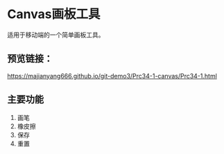 # Canvas画板工具
适用于移动端的一个简单画板工具。  


## 预览链接：
 https://majianyang666.github.io/git-demo3/Prc34-1-canvas/Prc34-1.html

## 主要功能
1. 画笔
2. 橡皮擦
3. 保存
4. 重置
